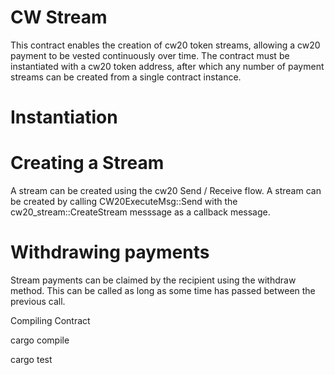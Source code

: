 # CW Stream

This contract enables the creation of cw20 token streams, allowing a cw20 payment to be vested continuously over time. The contract must be instantiated with a cw20 token address, after which any number of payment streams can be created from a single contract instance.

# Instantiation


# Creating a Stream
A stream can be created using the cw20 Send / Receive flow. A stream can be created by calling CW20ExecuteMsg::Send with the cw20_stream::CreateStream messsage as a callback message. 

# Withdrawing payments
Stream payments can be claimed by the recipient using the withdraw method. This can be called as long as some time has passed between the previous call. 


Compiling Contract

cargo compile

cargo test


